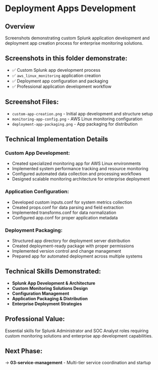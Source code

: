 # Deployment Apps Development

## Overview
Screenshots demonstrating custom Splunk application development and deployment app creation process for enterprise monitoring solutions.

## Screenshots in this folder demonstrate:
- ✅ Custom Splunk app development process
- ✅ `aws_linux_monitoring` application creation
- ✅ Deployment app configuration and packaging
- ✅ Professional application development workflow

## Screenshot Files:
- `custom-app-creation.png` - Initial app development and structure setup
- `monitoring-app-config.png` - AWS Linux monitoring configuration
- `deployment-app-packaging.png` - App packaging for distribution

## Technical Implementation Details

### **Custom App Development:**
- Created specialized monitoring app for AWS Linux environments
- Implemented system performance tracking and resource monitoring
- Configured automated data collection and processing workflows
- Designed scalable monitoring architecture for enterprise deployment

### **Application Configuration:**
- Developed custom inputs.conf for system metrics collection
- Created props.conf for data parsing and field extraction
- Implemented transforms.conf for data normalization
- Configured app.conf for proper application metadata

### **Deployment Packaging:**
- Structured app directory for deployment server distribution
- Created deployment-ready package with proper permissions
- Implemented version control and change management
- Prepared app for automated deployment across multiple systems

## Technical Skills Demonstrated:
- **Splunk App Development & Architecture**
- **Custom Monitoring Solutions Design**
- **Configuration Management**
- **Application Packaging & Distribution**
- **Enterprise Deployment Strategies**

## Professional Value:
Essential skills for Splunk Administrator and SOC Analyst roles requiring custom monitoring solutions and enterprise app development capabilities.

## Next Phase:
→ **03-service-management** - Multi-tier service coordination and startup
